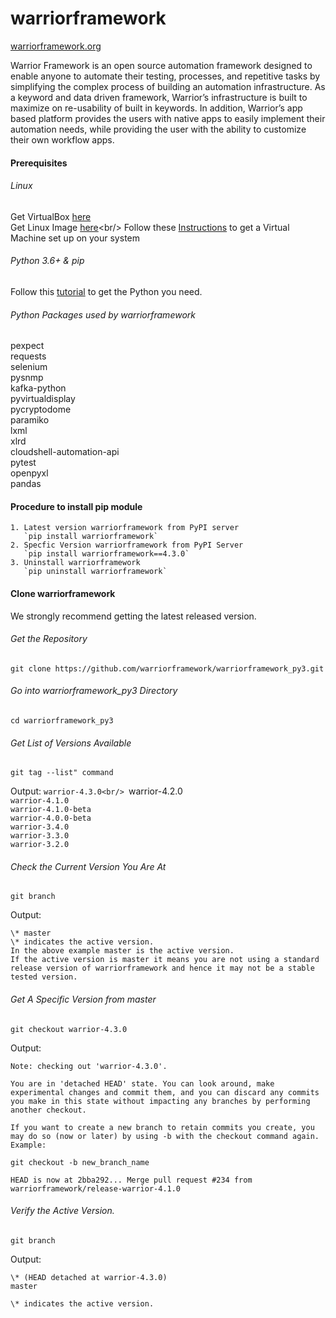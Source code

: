 # warriorframework
[warriorframework.org](http://warriorframework.org)

Warrior Framework is an open source automation framework designed to enable anyone to automate their testing, processes, and repetitive tasks by simplifying the complex process of building an automation infrastructure. As a keyword and data driven framework, Warrior’s infrastructure is built to maximize on re-usability of  built in keywords. In addition, Warrior’s app based platform provides the users with native apps to easily implement their automation needs, while providing the user with the ability to customize their own workflow apps.

#### Prerequisites

###### Linux
Get VirtualBox [here](https://www.virtualbox.org/wiki/Downloads)<br/>
Get Linux Image [here](https://www.ubuntu.com/download/desktop?)<br/>
Follow these [Instructions](https://www.lifewire.com/run-ubuntu-within-windows-virtualbox-2202098) to get a Virtual Machine set up on your system

###### Python 3.6+ &amp; pip
Follow this [tutorial](http://thelazylog.com/install-python-as-local-user-on-linux/) to get the Python you need.

######  Python Packages used by warriorframework
pexpect<br/>
requests<br/>
selenium<br/>
pysnmp<br/>
kafka-python<br/>
pyvirtualdisplay<br/>
pycryptodome<br/>
paramiko<br/>
lxml<br/>
xlrd<br/>
cloudshell-automation-api<br/>
pytest<br/>
openpyxl<br/>
pandas<br/>

#### Procedure to install pip module
    1. Latest version warriorframework from PyPI server
       `pip install warriorframework`
    2. Specfic Version warriorframework from PyPI Server
	   `pip install warriorframework==4.3.0`
    3. Uninstall warriorframework
	   `pip uninstall warriorframework` 

#### Clone warriorframework

We strongly recommend getting the latest released version.

###### Get the Repository
`git clone https://github.com/warriorframework/warriorframework_py3.git`

###### Go into warriorframework_py3 Directory
`cd warriorframework_py3`

###### Get List of Versions Available
`git tag --list" command`

Output:
`warrior-4.3.0<br/>
`warrior-4.2.0<br/>
`warrior-4.1.0`<br/>
`warrior-4.1.0-beta`<br/>
`warrior-4.0.0-beta`<br/>
`warrior-3.4.0`<br/>
`warrior-3.3.0` <br/>
`warrior-3.2.0`<br/>

###### Check the Current Version You Are At
`git branch`

Output:

`\* master`<br/>
`\* indicates the active version.`<br/>
`In the above example master is the active version.`<br/>
`If the active version is master it means you are not using a standard release version of warriorframework and hence it may not be a stable tested version.`<br/>

###### Get A Specific Version from master
`git checkout warrior-4.3.0`

Output:

`Note: checking out 'warrior-4.3.0'.`

`You are in 'detached HEAD' state. You can look around, make experimental changes and commit them, and you can discard any commits you make in this state without impacting any branches by performing another checkout.`

`If you want to create a new branch to retain commits you create, you may do so (now or later) by using -b with the checkout command again. Example:`

`git checkout -b new_branch_name`

`HEAD is now at 2bba292... Merge pull request #234 from warriorframework/release-warrior-4.1.0`

###### Verify the Active Version. <br/>
`git branch`

Output:

`\* (HEAD detached at warrior-4.3.0)` <br/>
`master` <br/>

`\* indicates the active version.`